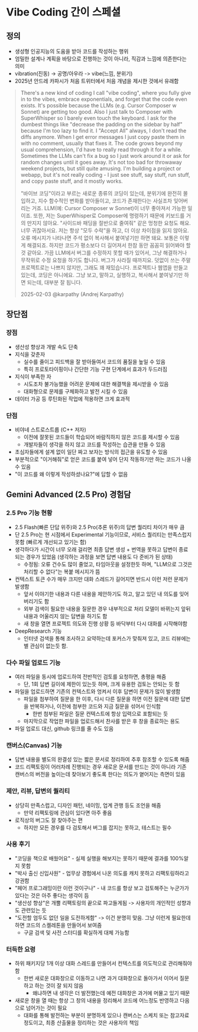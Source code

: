 # Vibe Coding 간이 스페셜

## 정의

* 생성형 인공지능의 도움을 받아 코드를 작성하는 행위
* 엄밀한 설계나 계획을 바탕으로 진행하는 것이 아니라, 직감과 느낌에 의존한다는 의미
* vibration(진동) -> 공명/아우라 -> vibe(느낌, 분위기)
* 2025년 안드레 카파시가 처음 트위터에서 처음 개념을 제시한 것에서 유래함

> There's a new kind of coding I call "vibe coding",
> where you fully give in to the vibes, embrace exponentials,
> and forget that the code even exists.
> It's possible because the LLMs (e.g. Cursor Composer w Sonnet) are getting too good.
> Also I just talk to Composer with SuperWhisper so I barely even touch the keyboard.
> I ask for the dumbest things like "decrease the padding on the sidebar by half"
> because I'm too lazy to find it.
> I "Accept All" always, I don't read the diffs anymore.
> When I get error messages I just copy paste them in with no comment,
> usually that fixes it. The code grows beyond my usual comprehension,
> I'd have to really read through it for a while.
> Sometimes the LLMs can't fix a bug so I just work around it or ask for random changes
> until it goes away. It's not too bad for throwaway weekend projects,
> but still quite amusing.
> I'm building a project or webapp, but it's not really coding - I just see stuff,
> say stuff, run stuff, and copy paste stuff, and it mostly works.
> 
> "바이브 코딩"이라고 부르는 새로운 종류의 코딩이 있는데,
> 분위기에 완전히 몰입하고, 지수 함수적인 변화를 받아들이고,
> 코드가 존재한다는 사실조차 잊어버리는 거죠.
> LLM(예: Cursor Composer w Sonnet)이 너무 좋아져서 가능한 일이죠.
> 또한, 저는 SuperWhisper로 Composer에 명령하기 때문에 키보드를 거의 만지지 않아요.
> "사이드바 패딩을 절반으로 줄여줘" 같은 멍청한 요청도 해요.
> 너무 귀찮아서요.
> 저는 항상 "모두 수락"을 하고, 더 이상 차이점을 읽지 않아요.
> 오류 메시지가 나타나면 주석 없이 복사해서 붙여넣기만 하면 돼요.
> 보통은 이렇게 해결되죠. 하지만 코드가 평소보다 더 길어져서
> 한참 동안 꼼꼼히 읽어봐야 할 것 같아요.
> 가끔 LLM에서 버그를 수정하지 못할 때가 있어서, 그냥 해결하거나 무작위로 수정 요청을 하기도 합니다.
> 버그가 사라질 때까지요. 덧없이 쓰는 주말 프로젝트로는 나쁘지 않지만,
> 그래도 꽤 재밌습니다.
> 프로젝트나 웹앱을 만들고 있는데, 코딩은 아니에요. 그냥 보고,
> 말하고, 실행하고, 복사해서 붙여넣기만 하면 되는데, 대부분 잘 됩니다.
> 
> 2025-02-03 @karpathy (Andrej Karpathy)

## 장단점

### 장점

* 생산성 향상과 개발 속도 단축
* 지식을 갖춘자
  * 실수를 줄이고 피드백을 잘 받아들여서 코드의 품질을 높일 수 있음
  * 특히 프로토타이핑이나 간단한 기능 구현 단계에서 효과가 두드러짐
* 지식이 부족한 자
  * 시도조차 불가능했을 어려운 문제에 대한 해결책을 제시받을 수 있음
  * 대화형으로 문제를 구체화하고 발전 시킬 수 있음
* 데이터 가공 등 루틴화된 작업에 적용하면 크게 효과적 

### 단점

* 비야네 스트로스트룹 (C++ 저자)
  * 이전에 잘못된 코드들이 학습되어 바람직하지 않은 코드를 제시할 수 있음
  * 개발자들이 생각을 하지 않고 코드를 작성하는 습관을 만들 수 있음
* 초심자들에게 설계 없이 일단 짜고 보자는 방식의 접근을 유도할 수 있음
* 부분적으로 "이거해줘"로 얻은 코드를 붙여 넣어 단지 작동하기만 하는 코드가 나올 수 있음
* "이 코드를 왜 이렇게 작성하셨나요?"에 답할 수 없음

## Gemini Advanced (2.5 Pro) 경험담

### 2.5 Pro 기능 현황

* 2.5 Flash(빠른 단답 위주)와 2.5 Pro(추론 위주)의 답변 퀄리티 차이가 매우 큼
* 단 2.5 Pro는 현 시점에서 Experimental 기능이므로, 서비스 퀄리티는 만족스럽지 못함 (빠르게 개선되고 있기는 함)
* 생각하다가 시간이 너무 오래 걸리면 최종 답변 생성 + 번역을 못하고 답변이 종료되는 경우가 있었음 (생각하는 과정을 보면 답변 내용도 다 준비가 된 상태)
  * 수정됨: 오류 건수도 많이 줄었고, 타임아웃을 설정한듯 하며, "LLM으로 그것은 처리할 수 없다"는 복붙 메시지가 뜸
* 컨텍스트 토큰 수가 매우 크지만 대화 스레드가 길어지면 반드시 이런 저런 문제가 발생함
  * 앞서 이야기한 내용과 다른 내용을 제안하기도 하고, 알고 있던 내 의도를 잊어버리기도 함
  * 외부 검색이 필요한 내용을 질문한 경우 내부적으로 처리 모델이 바뀌는지 앞뒤 내용과 어울리지 않는 답변을 하기도 함
  * 새 창을 열면 프로젝트 의도와 진행 상황 등 바닥부터 다시 대화를 시작해야함
* DeepResearch 기능
  * 인터넷 검색을 통해 조사하고 요약하는데 포커스가 맞춰져 있고, 코드 리뷰에는 별 관심이 없는듯 함.

### 다수 파일 업로드 기능

* 여러 파일을 동시에 업로드하여 전반적인 검토를 요청하면, 총평을 해줌
  * 단, 1회 답변 길이에 제한이 있는듯 하며, 크게 유용한 검토는 안되는 듯 함
* 파일을 업로드하면 기존의 컨텍스트와 엉켜서 이후 답변이 문제가 많이 발생함
  * 파일을 첨부하여 질문을 한 이후, 다시 다른 질문을 하면 이전 질문에 대한 답변을 반복하거나, 이전에 첨부한 코드와 지금 질문을 섞어서 인식함
    * 한번 첨부된 파일은 질문 컨텍스트에 항상 입력으로 포함되는 듯 
  * 마지막으로 작업한 파일을 업로드해서 찬사를 받은 후 창을 종료하는 용도
* 파일 업로드 대신, github 링크를 줄 수도 있음

### 캔버스(Canvas) 기능

* 답변 내용을 별도의 완결성 있는 짧은 문서로 정리하여 추후 참조할 수 있도록 해줌
* 코드 리팩토링이 어러차례 진행되는 경우 새로운 문서를 만드는 것이 아니라 기존 캔버스의 버전을 높이는데
  찾아보기 좋도록 한다는 의도가 옅어지는 측면이 있음

### 제안, 리뷰, 답변의 퀄리티

* 상당히 만족스럽고, 디자인 패턴, 네이밍, 업계 관행 등도 조언을 해줌
  * 만약 리팩토링에 관심이 있다면 아주 좋음
* 로직상의 버그도 잘 찾아주는 편
  * 하지만 모든 경우를 다 검토해서 버그를 잡지는 못하고, 테스트는 필수

### 사용 후기

* "코딩을 책으로 배웠어요" - 실제 실행을 해보지는 못하기 때문에 결과를 100%알지 못함
* "박사 출신 신입사원" - 업무상 경험에서 나온 의도를 캐치 못하고 리팩토링하라고 강권함
* "페어 프로그래밍이란 이런 것이구나" - 내 코드를 항상 보고 검토해주는 누군가가 있다는 것은 아주 좋다는 생각이 듬
* "생산성 향상"은 개뿔 리팩토링의 끝으로 파고들게됨 -> 사용자의 개인적인 성향과도 관련있는 듯
* "도전할 엄두도 없던 일을 도전하게함" -> 이건 분명히 맞음. 그냥 이런게 필요한데 하면 코드의 스켈레톤을 만들어서 보여줌
  * 구글 검색 및 사전 스터디를 확실하게 대체 가능함

### 터득한 요령

* 하위 패키지당 1개 이상 대화 스레드를 만들어서 컨텍스트를 의도적으로 관리해줘야 함
  * 한번 새로운 대화창으로 이동하고 나면 과거 대화창으로 돌아가서 이어서 질문하고 하는 것이 잘 되지 않음
    * 왜냐하면 내 생각은 더 발전했는데 예전 대화창은 과거에 머물고 있기 때문
* 새로운 창을 열 때는 항상 그 창의 내용을 정리해서 코드에 어느정도 반영하고 다음으로 넘어가는 것이 필요
  * 대화를 통해 발전하는 부분이 분명하게 있으나 캔버스는 스케치 또는 참고자료 정도이고, 최종 산출물을 정리하는 것은 사용자의 책임
